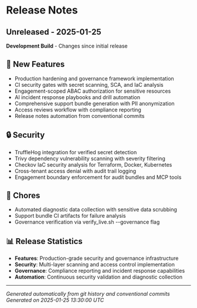 # Release Notes

## Unreleased - 2025-01-25

**Development Build** - Changes since initial release

## 🚀 New Features

- Production hardening and governance framework implementation
- CI security gates with secret scanning, SCA, and IaC analysis
- Engagement-scoped ABAC authorization for sensitive resources
- AI incident response playbooks and drill automation
- Comprehensive support bundle generation with PII anonymization
- Access reviews workflow with compliance reporting
- Release notes automation from conventional commits

## 🔒 Security

- TruffleHog integration for verified secret detection
- Trivy dependency vulnerability scanning with severity filtering
- Checkov IaC security analysis for Terraform, Docker, Kubernetes
- Cross-tenant access denial with audit trail logging
- Engagement boundary enforcement for audit bundles and MCP tools

## 🔧 Chores

- Automated diagnostic data collection with sensitive data scrubbing
- Support bundle CI artifacts for failure analysis
- Governance verification via verify_live.sh --governance flag

## 📊 Release Statistics

- **Features**: Production-grade security and governance infrastructure
- **Security**: Multi-layer scanning and access control implementation  
- **Governance**: Compliance reporting and incident response capabilities
- **Automation**: Continuous security validation and diagnostic collection

---

*Generated automatically from git history and conventional commits*
*Generated on 2025-01-25 13:30:00 UTC*